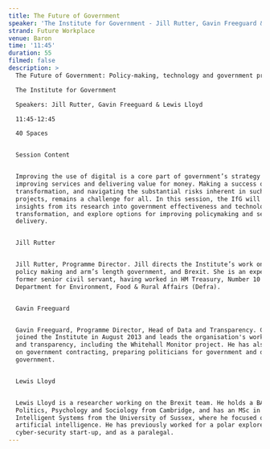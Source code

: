 ```yaml
---
title: The Future of Government
speaker: 'The Institute for Government - Jill Rutter, Gavin Freeguard & Lewis Lloyd'
strand: Future Workplace
venue: Baron
time: '11:45'
duration: 55
filmed: false
description: >
  The Future of Government: Policy-making, technology and government processes

  The Institute for Government

  Speakers: Jill Rutter, Gavin Freeguard & Lewis Lloyd

  11:45-12:45

  40 Spaces


  Session Content


  Improving the use of digital is a core part of government’s strategy for
  improving services and delivering value for money. Making a success of digital
  transformation, and navigating the substantial risks inherent in such
  projects, remains a challenge for all. In this session, the IfG will discuss
  insights from its research into government effectiveness and technological
  transformation, and explore options for improving policymaking and service
  delivery.


  Jill Rutter


  Jill Rutter, Programme Director. Jill directs the Institute’s work on better
  policy making and arm’s length government, and Brexit. She is an experienced
  former senior civil servant, having worked in HM Treasury, Number 10 and
  Department for Environment, Food & Rural Affairs (Defra).  


  Gavin Freeguard


  Gavin Freeguard, Programme Director, Head of Data and Transparency. Gavin
  joined the Institute in August 2013 and leads the organisation's work on data
  and transparency, including the Whitehall Monitor project. He has also worked
  on government contracting, preparing politicians for government and digital
  government.


  Lewis Lloyd


  Lewis Lloyd is a researcher working on the Brexit team. He holds a BA in
  Politics, Psychology and Sociology from Cambridge, and has an MSc in
  Intelligent Systems from the University of Sussex, where he focused on
  artificial intelligence. He has previously worked for a polar explorer, a
  cyber-security start-up, and as a paralegal.
---
```


